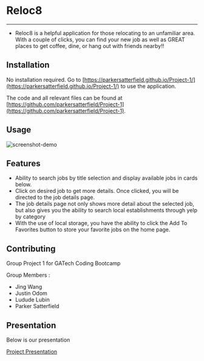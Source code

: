 # Reloc8
---
- Reloc8 is a helpful application for those relocating to an unfamiliar area.  With a couple of clicks, you can find your new job as well as GREAT places to get coffee, dine, or hang out with friends nearby!!

## Installation

No installation required.
Go to [https://parkersatterfield.github.io/Project-1/](https://parkersatterfield.github.io/Project-1/) to use the application.

The code and all relevant files can be found at [https://github.com/parkersatterfield/Project-1](https://github.com/parkersatterfield/Project-1). 

## Usage


![screenshot-demo](./assets/images/Index.gif "Functional Demo")


## Features
- Ability to search jobs by title selection and display available jobs in cards below.
- Click on desired job to get more details. Once clicked, you will be directed to the job details page.
- The job details page not only shows more detail about the selected job, but also gives you the ability to search local establishments through yelp by category
- With the use of local storage, you have the ability to click the Add To Favorites button to store your favorite jobs on the home page.


## Contributing
Group Project 1 for GATech Coding Bootcamp

Group Members :
- Jing Wang 
- Justin Odom
- Ludude Lubin
- Parker Satterfield
## Presentation
Below is our presentation

[Project Presentation](https://docs.google.com/presentation/d/1QzzNPKGhX9DbBj2tTMR1yCrg8xYZctgxi7dPpZq3Shg/edit?usp=sharing)


